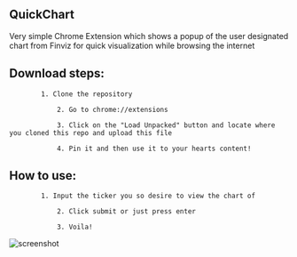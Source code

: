 ## QuickChart
Very simple Chrome Extension which shows a popup of the user designated chart from Finviz for quick visualization while browsing the internet

## Download steps:

		    1. Clone the repository

                2. Go to chrome://extensions
								
                3. Click on the "Load Unpacked" button and locate where you cloned this repo and upload this file
									
                4. Pin it and then use it to your hearts content!
                
## How to use:

		    1. Input the ticker you so desire to view the chart of 
								
                2. Click submit or just press enter 
								
                3. Voila! 
                
![screenshot](https://user-images.githubusercontent.com/49655272/89964775-eac2cd80-dbff-11ea-9c03-a019c9089903.png)
		
	
